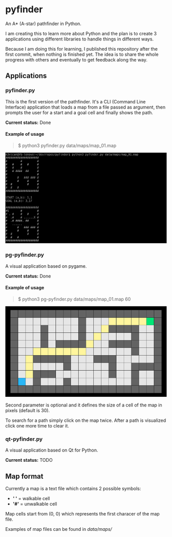 # pyfinder
An A* (A-star) pathfinder in Python.

I am creating this to learn more about Python and the plan is to create 3 applications using different libraries to handle things in different ways.

Because I am doing this for learning, I published this repository after the first commit, when nothing is finished yet. The idea is to share the whole progress with others and eventually to get feedback along the way.

## Applications
### pyfinder.py
This is the first version of the pathfinder.
It's a CLI (Command Line Interface) application that loads a map from a file passed as argument, then prompts the user for a start and a goal cell and finally shows the path.

**Current status:** Done

#### Example of usage
> $ python3 pyfinder.py data/maps/map_01.map

![example of usage of pyfinder.py](https://github.com/vivaladav/pyfinder/blob/master/data/docs/imgs/pyfinder-shell-01.png?raw=true)

### pg-pyfinder.py
A visual application based on pygame.

**Current status:** Done

#### Example of usage
> $ python3 pg-pyfinder.py data/maps/map_01.map 60

![example of usage of pg-pyfinder.py](https://github.com/vivaladav/pyfinder/blob/master/data/docs/imgs/pg-pyfinder-01.png?raw=true)

Second parameter is optional and it defines the size of a cell of the map in pixels (default is 30).

To search for a path simply click on the map twice. After a path is visualized click one more time to clear it. 

### qt-pyfinder.py
A visual application based on Qt for Python.

**Current status:** TODO

## Map format
Currently a map is a text file which contains 2 possible symbols:
- **' '** = walkable cell
- **'#'** = unwalkable cell

Map cells start from (0, 0) which represents the first characer of the map file.

Examples of map files can be found in *data/maps/*
